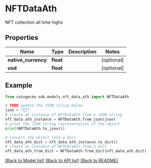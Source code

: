 # NFTDataAth

NFT collection all time highs

## Properties

Name | Type | Description | Notes
------------ | ------------- | ------------- | -------------
**native_currency** | **float** |  | [optional] 
**usd** | **float** |  | [optional] 

## Example

```python
from coingecko-sdk.models.nft_data_ath import NFTDataAth

# TODO update the JSON string below
json = "{}"
# create an instance of NFTDataAth from a JSON string
nft_data_ath_instance = NFTDataAth.from_json(json)
# print the JSON string representation of the object
print(NFTDataAth.to_json())

# convert the object into a dict
nft_data_ath_dict = nft_data_ath_instance.to_dict()
# create an instance of NFTDataAth from a dict
nft_data_ath_from_dict = NFTDataAth.from_dict(nft_data_ath_dict)
```
[[Back to Model list]](../README.md#documentation-for-models) [[Back to API list]](../README.md#documentation-for-api-endpoints) [[Back to README]](../README.md)



